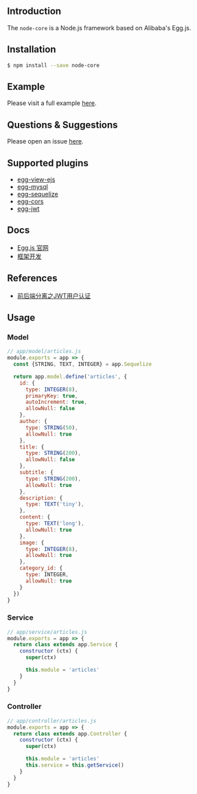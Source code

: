 ## Introduction
The `node-core` is a Node.js framework based on Alibaba's Egg.js.

## Installation
```bash
$ npm install --save node-core
```

## Example
Please visit a full example [here](https://github.com/zhaotoday/egg.js).

## Questions & Suggestions
Please open an issue [here](https://github.com/zhaotoday/node-core/issues).

## Supported plugins
- [egg-view-ejs](https://github.com/eggjs/egg-view-ejs)
- [egg-mysql](https://github.com/eggjs/egg-mysql)
- [egg-sequelize](https://github.com/eggjs/egg-sequelize)
- [egg-cors](https://github.com/eggjs/egg-cors)
- [egg-jwt](https://github.com/okoala/egg-jwt)

## Docs
- [Egg.js 官网](https://eggjs.org/zh-cn/)
- [框架开发](https://eggjs.org/zh-cn/advanced/framework.html)

## References
- [前后端分离之JWT用户认证](http://lion1ou.win/2017/01/18/)

## Usage
### Model
```js
// app/model/articles.js
module.exports = app => {
  const {STRING, TEXT, INTEGER} = app.Sequelize

  return app.model.define('articles', {
    id: {
      type: INTEGER(8),
      primaryKey: true,
      autoIncrement: true,
      allowNull: false
    },
    author: {
      type: STRING(50),
      allowNull: true
    },
    title: {
      type: STRING(200),
      allowNull: false
    },
    subtitle: {
      type: STRING(200),
      allowNull: true
    },
    description: {
      type: TEXT('tiny'),
    },
    content: {
      type: TEXT('long'),
      allowNull: true
    },
    image: {
      type: INTEGER(8),
      allowNull: true
    },
    category_id: {
      type: INTEGER,
      allowNull: true
    }
  })
}
```


### Service
```js
// app/service/articles.js
module.exports = app => {
  return class extends app.Service {
    constructor (ctx) {
      super(ctx)

      this.module = 'articles'
    }
  }
}
```

### Controller
```js
// app/controller/articles.js
module.exports = app => {
  return class extends app.Controller {
    constructor (ctx) {
      super(ctx)

      this.module = 'articles'
      this.service = this.getService()
    }
  }
}
```